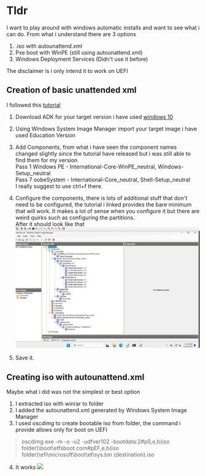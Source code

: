 # Tldr
I want to play around with windows automatic installs and want to see what i can do. From what i understand there are 3 options
1. .iso with autounattend.xml
2. Pxe boot with WinPE (still using autounattend.xml)
3. Windows Deployment Services (Didn't use it before)

The disclaimer is i only intend it to work on UEFI

## Creation of basic unattended xml
I followed this [tutorial](https://www.windowscentral.com/how-create-unattended-media-do-automated-installation-windows-10)
<br>
1. Download ADK for your target version i have used [windows 10](https://learn.microsoft.com/en-us/windows-hardware/get-started/adk-install)
2. Using Windows System Image Manager import your target image i have used Education Version
3. Add Components, from what i have seen the component names changed slightly since the tutorial have released but i was still able to find them for my version <br> Pass 1 Windows PE - International-Core-WinPE_neutral, Windows-Setup_neutral <br> Pass 7 oobeSystem - International-Core_neutral, Shell-Setup_neutral <br> I really suggest to use ctrl+f there.
4. Configure the components, there is lots of additional stuff that don't need to be configured, the tutorial i linked provides the bare minimum that will work. It makes a lot of sense when you configure it but there are weird quirks such as configuring the partitions.
<br>After it should look like that![alt text](resources/FirstVersionXML.png)

5. Save it.

## Creating iso with autounattend.xml
Maybe what i did was not the simplest or best option
1. I extracted iso with winrar to folder
2. I added the autounattend.xml generated by Windows System Image Manager
3. I used oscdimg to create bootable iso from folder, the command i provide allows only for boot on UEFI
>oscdimg.exe -m -o -u2 -udfver102 -bootdata:2#p0,e,b(iso folder)\boot\etfsboot.com#pEF,e,b(iso folder)\efi\microsoft\boot\efisys.bin (destination).iso
4. It works
![](resources/FirstVersionInstalling.gif)
